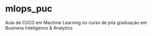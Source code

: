 # mlops_puc
Aula de CI/CD em Machine Learning no curso de pós graduação em Business Inteligence & Analytics 
